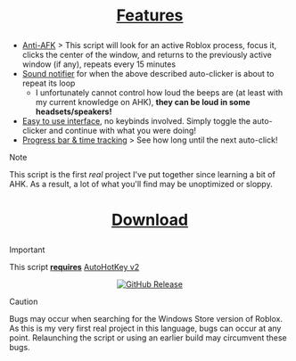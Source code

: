 # <p align=center><ins>**Features**</ins></p>
- <ins>Anti-AFK</ins> > This script will look for an active Roblox process, focus it, clicks the center of the window, and returns to the previously active window (if any), repeats every 15 minutes
- <ins>Sound notifier</ins> for when the above described auto-clicker is about to repeat its loop
  - I unfortunately cannot control how loud the beeps are (at least with my current knowledge on AHK), **they can be loud in some headsets/speakers!**
- <ins>Easy to use interface</ins>, no keybinds involved. Simply toggle the auto-clicker and continue with what you were doing!
- <ins>Progress bar & time tracking</ins> > See how long until the next auto-click!
> [!NOTE]
> This script is the first *real* project I've put together since learning a bit of AHK. As a result, a lot of what you'll find may be unoptimized or sloppy.

# <p align=center><ins>**Download**</ins></p>
> [!IMPORTANT]
> This script **<ins>requires</ins>** [AutoHotKey v2](https://autohotkey.com/download/ahk-v2.exe)
<div align="center">
  
[![GitHub Release](https://img.shields.io/github/v/release/WoahItsJeebus/Roblox-Anti-AFK?sort=semver&display_name=release&style=for-the-badge&label=Latest)](https://github.com/WoahItsJeebus/Roblox-Anti-AFK/releases/download/1.0.0/Roblox.Anti-AFK_1.0.0.zip)
</div>

> [!CAUTION]
> Bugs may occur when searching for the Windows Store version of Roblox.
> As this is my very first real project in this language, bugs can occur at any point. Relaunching the script or using an earlier build may circumvent these bugs.
